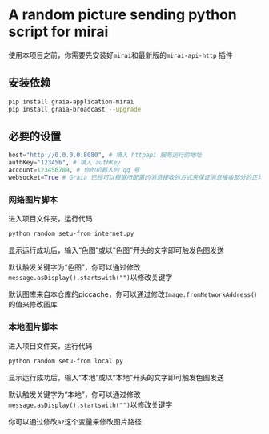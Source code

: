 # A random picture sending python script for mirai

使用本项目之前，你需要先安装好`mirai`和最新版的`mirai-api-http` 插件

## 安装依赖

```bash
pip install graia-application-mirai
pip install graia-broadcast --upgrade
```

## 必要的设置

```python
host="http://0.0.0.0:8080", # 填入 httpapi 服务运行的地址
authKey="123456", # 填入 authKey
account=123456789, # 你的机器人的 qq 号
websocket=True # Graia 已经可以根据所配置的消息接收的方式来保证消息接收部分的正常运作.
```

### 网络图片脚本

进入项目文件夹，运行代码

```bash
python random setu-from internet.py
```

显示运行成功后，输入“色图”或以“色图”开头的文字即可触发色图发送

默认触发关键字为“色图”，你可以通过修改`message.asDisplay().startswith("")`以修改关键字

默认图库来自本仓库的piccache，你可以通过修改`Image.fromNetworkAddress(）`的值来修改图库

### 本地图片脚本

进入项目文件夹，运行代码

```bash
python random setu-from local.py
```

显示运行成功后，输入“本地”或以“本地”开头的文字即可触发色图发送

默认触发关键字为“本地”，你可以通过修改`message.asDisplay().startswith("")`以修改关键字

你可以通过修改`az`这个变量来修改图片路径
